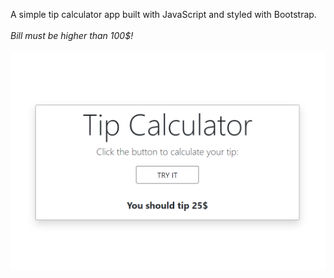 A simple tip calculator app built with JavaScript and styled with Bootstrap.<br /><br/>
_Bill must be higher than 100$!_<br /><br/>
![Screenshot](Screenshot.png)
